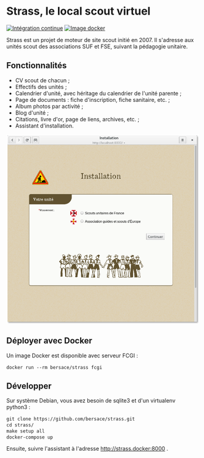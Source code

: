 # Strass, le local scout virtuel

[![Intégration continue](https://circleci.com/gh/bersace/strass.svg?style=shield)](https://circleci.com/gh/bersace/strass)
[![Image docker](https://img.shields.io/docker/build/bersace/strass.svg)](https://hub.docker.com/r/bersace/strass/)


Strass est un projet de moteur de site scout initié en 2007. Il s'adresse aux
unités scout des associations SUF et FSE, suivant la pédagogie unitaire.


## Fonctionnalités

- CV scout de chacun ;
- Effectifs des unités ;
- Calendrier d'unité, avec héritage du calendrier de l'unité parente ;
- Page de documents : fiche d'inscription, fiche sanitaire, etc. ;
- Album photos par activité ;
- Blog d'unité ;
- Citations, livre d'or, page de liens, archives, etc. ;
- Assistant d'installation.

![Installateur](https://github.com/bersace/strass/raw/master/docs/strass-install.png)


## Déployer avec Docker

Un image Docker est disponible avec serveur FCGI :

    docker run --rm bersace/strass fcgi


## Développer

Sur système Debian, vous avez besoin de sqlite3 et d'un virtualenv python3 :

    git clone https://github.com/bersace/strass.git
    cd strass/
    make setup all
    docker-compose up

Ensuite, suivre l'assistant à l'adresse http://strass.docker:8000 .
